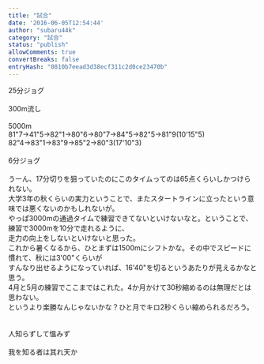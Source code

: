 ```yaml
---
title: "試合"
date: '2016-06-05T12:54:44'
author: "subaru44k"
category: "試合"
status: "publish"
allowComments: true
convertBreaks: false
entryHash: "0810b7eead3d38ecf311c2d0ce23470b"
---
```

25分ジョグ<br>
<br>
300m流し<br>
<br>
5000m<br>
81"7→41"5→82"1→80"6→80"7→84"5→82"5→81"9(10'15"5)<br>
82"4→83"1→83"9→85"2→80"3(17'10"3)<br>
<br>
6分ジョグ<br>
<br>
うーん、17分切りを狙っていたのにこのタイムってのは65点くらいしかつけられない。<br>
大学3年の秋くらいの実力ということで、またスタートラインに立ったという意味では悪くないのかもしれないが。<br>
やっぱ3000mの通過タイムで練習できてないといけないなと。ということで、練習で3000mを10分で走れるように、<br>
走力の向上をしないといけないと思った。<br>
これから暑くなるから、ひとまずは1500mにシフトかな。その中でスピードに慣れて、秋には3'00"くらいが<br>
すんなり出せるようになっていれば、16'40"を切るというあたりが見えるかなと思う。<br>
4月と5月の練習でここまではこれた。4か月かけて30秒縮めるのは無理だとは思わない。<br>
というより楽勝なんじゃないかな？ひと月でキロ2秒くらい縮められるだろう。<br>
<br>
<br>
人知らずして慍みず<br>
<br>
我を知る者は其れ天か
